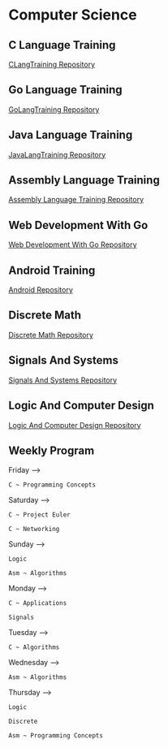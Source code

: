 # Computer Science

## C Language Training

[CLangTraining Repository](https://github.com/katipogluMustafa/CLangTraining)

## Go Language Training

[GoLangTraining Repository](https://github.com/katipogluMustafa/goLangTraining)

## Java Language Training

[JavaLangTraining Repository](https://github.com/katipogluMustafa/javaLangTraining)

## Assembly Language Training

[Assembly Language Training Repository](https://github.com/katipogluMustafa/AssemblyLangTraining)

## Web Development With Go

[Web Development With Go Repository](https://github.com/katipogluMustafa/webDevelopmentWithGo)

## Android Training

[Android Repository](https://github.com/katipogluMustafa/android)


## Discrete Math

[Discrete Math Repository](https://github.com/katipogluMustafa/discreteMath)

## Signals And Systems

[Signals And Systems Repository](https://github.com/katipogluMustafa/SignalsAndSystems)

## Logic And Computer Design

[Logic And Computer Design Repository](https://github.com/katipogluMustafa/LogicAndComputerDesign)

## Weekly Program

Friday -->

`C ~ Programming Concepts`

Saturday -->

`C ~ Project Euler`

`C ~ Networking`

Sunday -->

`Logic`

`Asm ~ Algorithms`

Monday -->

`C ~ Applications`

`Signals`

Tuesday -->

`C ~ Algorithms`

Wednesday -->

`Asm ~ Algorithms`

Thursday -->

`Logic`

`Discrete`

`Asm ~ Programming Concepts`

